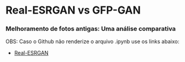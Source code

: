 # Real-ESRGAN vs GFP-GAN
### Melhoramento de fotos antigas: Uma análise comparativa

OBS: Caso o Github não renderize o arquivo .ipynb use os links abaixo:

- <a href="https://nbviewer.org/github/Julio-M39/Real-ESRGANxGFP-GAN/blob/main/Melhoramento_de_fotos_antigas_%28REAL_ESRGAN%29.ipynb">Real-ESRGAN</a> 
